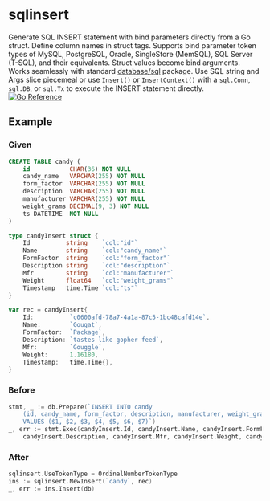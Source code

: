# sqlinsert
Generate SQL INSERT statement with bind parameters directly from a Go struct. Define column names in struct tags. Supports bind parameter token types of MySQL, PostgreSQL, Oracle, SingleStore (MemSQL), SQL Server (T-SQL), and their equivalents. Struct values become bind arguments. Works seamlessly with standard [database/sql](https://pkg.go.dev/database/sql) package. Use SQL string and Args slice piecemeal or use `Insert()` or `InsertContext()` with a `sql.Conn`, `sql.DB`, or `sql.Tx` to execute the INSERT statement directly.  
[![Go Reference](https://pkg.go.dev/badge/github.com/zachvictor/sqlinsert.svg)](https://pkg.go.dev/github.com/zachvictor/sqlinsert)
## Example
### Given
```sql
CREATE TABLE candy (
    id           CHAR(36) NOT NULL
    candy_name   VARCHAR(255) NOT NULL
    form_factor  VARCHAR(255) NOT NULL
    description  VARCHAR(255) NOT NULL
    manufacturer VARCHAR(255) NOT NULL
    weight_grams DECIMAL(9, 3) NOT NULL
    ts DATETIME  NOT NULL
)
```

```go
type candyInsert struct {
	Id          string    `col:"id"`
	Name        string    `col:"candy_name"`
	FormFactor  string    `col:"form_factor"`
	Description string    `col:"description"`
	Mfr         string    `col:"manufacturer"`
	Weight      float64   `col:"weight_grams"`
	Timestamp   time.Time `col:"ts"`
}

var rec = candyInsert{
    Id:          `c0600afd-78a7-4a1a-87c5-1bc48cafd14e`,
    Name:        `Gougat`,
    FormFactor:  `Package`,
    Description: `tastes like gopher feed`,
    Mfr:         `Gouggle`,
    Weight:      1.16180,
    Timestamp:   time.Time{},
}
```

### Before
```go
stmt, _ := db.Prepare(`INSERT INTO candy 
    (id, candy_name, form_factor, description, manufacturer, weight_grams, ts) 
    VALUES ($1, $2, $3, $4, $5, $6, $7)`)
_, err := stmt.Exec(candyInsert.Id, candyInsert.Name, candyInsert.FormFactor, 
	candyInsert.Description, candyInsert.Mfr, candyInsert.Weight, candyInsert.Timestamp)
```

### After
```go
sqlinsert.UseTokenType = OrdinalNumberTokenType
ins := sqlinsert.NewInsert(`candy`, rec)
_, err := ins.Insert(db)
```